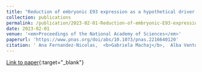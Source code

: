 ```yaml
---
title: "Reduction of embryonic E93 expression as a hypothetical driver of the evolution of insect metamorphosis"
collection: publications
permalink: /publication/2023-02-01-Reduction-of-embryonic-E93-expression-as-a-hypothetical-driver-of-the-evolution-of-insect-metamorphosis
date: 2023-02-01
venue: '<em>Proceedings of the National Academy of Sciences</em>'
paperurl: 'https://www.pnas.org/doi/abs/10.1073/pnas.2216640120'
citation: ' Ana Fernandez-Nicolas,  <b>Gabriela Machaj</b>,  Alba Ventos-Alfonso,  Viviana Pagone,  Toshinori Minemura,  Takahiro Ohde,  Takaaki Daimon,  <b>Guillem Ylla</b>,  Xavier Belles, &quot;Reduction of embryonic E93 expression as a hypothetical driver of the evolution of insect metamorphosis.&quot; <em>Proceedings of the National Academy of Sciences</em>, 2023.'
---
```

[Link to paper](https://www.pnas.org/doi/abs/10.1073/pnas.2216640120){:target="_blank"}
